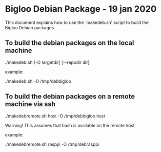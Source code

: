 Bigloo Debian Package - 19 jan 2020
===================================

This document explains how to use the `makedeb.sh' script to
build the Bigloo Debian packages.


To build the debian packages on the local machine
-------------------------------------------------
  
  ./makedeb.sh [-O targetdir] [--repodir dir]
  
example:

  ./makedeb.sh -O /tmp/debbigloo


To build the debian packages on a remote machine via ssh
--------------------------------------------------------
  
  ./makedebremote.sh host -O /tmp/debbigloo.host
  
Warning! This assumes that bash is available on the remote host

example:

  ./makedebremote.sh rasppi -O /tmp/debrasppi

